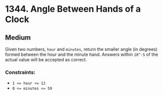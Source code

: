 # 1344. Angle Between Hands of a Clock

## Medium

Given two numbers, `hour` and `minutes`, return the smaller angle (in degrees) formed between the hour and the minute
hand. Answers within `10^-5` of the actual value will be accepted as correct.

### Constraints:

- `1 <= hour <= 12`
- `0 <= minutes <= 59`
